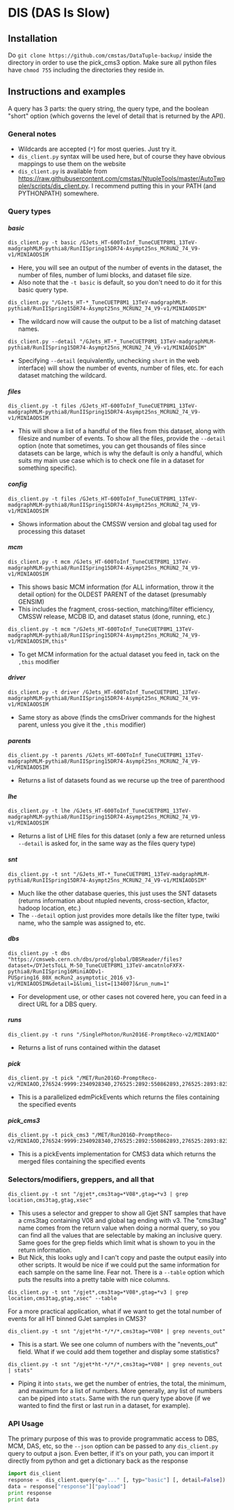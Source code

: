 # DIS (DAS Is Slow)
## Installation
Do `git clone https://github.com/cmstas/DataTuple-backup/` inside the directory in order to use the pick_cms3 option. Make sure all python files have `chmod 755` including the directories they reside in.

## Instructions and examples
A query has 3 parts: the query string, the query type, and the boolean "short" option (which governs the level of detail that is returned by the API).


### General notes

* Wildcards are accepted (`*`) for most queries. Just try it.
* `dis_client.py` syntax will be used here, but of course they have obvious mappings to use them on the website 
* `dis_client.py` is available from <https://raw.githubusercontent.com/cmstas/NtupleTools/master/AutoTwopler/scripts/dis_client.py>. I recommend putting this in your PATH (and PYTHONPATH) somewhere.


### Query types

#### _basic_
`
dis_client.py -t basic /GJets_HT-600ToInf_TuneCUETP8M1_13TeV-madgraphMLM-pythia8/RunIISpring15DR74-Asympt25ns_MCRUN2_74_V9-v1/MINIAODSIM
`
* Here, you will see an output of the number of events in the dataset, the number of files, number of lumi blocks, and dataset file size.
* Also note that the `-t basic` is default, so you don't need to do it for this basic query type.
```
dis_client.py "/GJets_HT-*_TuneCUETP8M1_13TeV-madgraphMLM-pythia8/RunIISpring15DR74-Asympt25ns_MCRUN2_74_V9-v1/MINIAODSIM"
```
* The wildcard now will cause the output to be a list of matching dataset names.
```
dis_client.py --detail "/GJets_HT-*_TuneCUETP8M1_13TeV-madgraphMLM-pythia8/RunIISpring15DR74-Asympt25ns_MCRUN2_74_V9-v1/MINIAODSIM"
```
* Specifying `--detail` (equivalently, unchecking `short` in the web interface) will show the number of events, number of files, etc. for each dataset matching the wildcard.

#### _files_
```
dis_client.py -t files /GJets_HT-600ToInf_TuneCUETP8M1_13TeV-madgraphMLM-pythia8/RunIISpring15DR74-Asympt25ns_MCRUN2_74_V9-v1/MINIAODSIM
```
* This will show a list of a handful of the files from this dataset, along with filesize and number of events. To show all the files, provide the `--detail` option (note that sometimes, you can get thousands of files since datasets can be large, which is why the default is only a handful, which suits my main use case which is to check one file in a dataset for something specific).

#### _config_
```
dis_client.py -t files /GJets_HT-600ToInf_TuneCUETP8M1_13TeV-madgraphMLM-pythia8/RunIISpring15DR74-Asympt25ns_MCRUN2_74_V9-v1/MINIAODSIM
```
* Shows information about the CMSSW version and global tag used for processing this dataset

#### _mcm_
```
dis_client.py -t mcm /GJets_HT-600ToInf_TuneCUETP8M1_13TeV-madgraphMLM-pythia8/RunIISpring15DR74-Asympt25ns_MCRUN2_74_V9-v1/MINIAODSIM
```
* This shows basic MCM information (for ALL information, throw it the detail option) for the OLDEST PARENT of the dataset (presumably GENSIM)
* This includes the fragment, cross-section, matching/filter efficiency, CMSSW release, MCDB ID, and dataset status (done, running, etc.)
```
dis_client.py -t mcm "/GJets_HT-600ToInf_TuneCUETP8M1_13TeV-madgraphMLM-pythia8/RunIISpring15DR74-Asympt25ns_MCRUN2_74_V9-v1/MINIAODSIM,this"
```
* To get MCM information for the actual dataset you feed in, tack on the `,this` modifier

#### _driver_
```
dis_client.py -t driver /GJets_HT-600ToInf_TuneCUETP8M1_13TeV-madgraphMLM-pythia8/RunIISpring15DR74-Asympt25ns_MCRUN2_74_V9-v1/MINIAODSIM
```
* Same story as above (finds the cmsDriver commands for the highest parent, unless you give it the `,this` modifier)


#### _parents_
```
dis_client.py -t parents /GJets_HT-600ToInf_TuneCUETP8M1_13TeV-madgraphMLM-pythia8/RunIISpring15DR74-Asympt25ns_MCRUN2_74_V9-v1/MINIAODSIM
```
* Returns a list of datasets found as we recurse up the tree of parenthood


#### _lhe_
```
dis_client.py -t lhe /GJets_HT-600ToInf_TuneCUETP8M1_13TeV-madgraphMLM-pythia8/RunIISpring15DR74-Asympt25ns_MCRUN2_74_V9-v1/MINIAODSIM
```
* Returns a list of LHE files for this dataset (only a few are returned unless `--detail` is asked for, in the same way as the files query type)


#### _snt_
```
dis_client.py -t snt "/GJets_HT-*_TuneCUETP8M1_13TeV-madgraphMLM-pythia8/RunIISpring15DR74-Asympt25ns_MCRUN2_74_V9-v1/MINIAODSIM"
```
* Much like the other database queries, this just uses the SNT datasets (returns information about ntupled nevents, cross-section, kfactor, hadoop location, etc.)
* The `--detail` option just provides more details like the filter type, twiki name, who the sample was assigned to, etc.


#### _dbs_
```
dis_client.py -t dbs "https://cmsweb.cern.ch/dbs/prod/global/DBSReader/files?dataset=/DYJetsToLL_M-50_TuneCUETP8M1_13TeV-amcatnloFXFX-pythia8/RunIISpring16MiniAODv1-PUSpring16_80X_mcRun2_asymptotic_2016_v3-v1/MINIAODSIM&detail=1&lumi_list=[134007]&run_num=1"
```
* For development use, or other cases not covered here, you can feed in a direct URL for a DBS query.


#### _runs_
```
dis_client.py -t runs "/SinglePhoton/Run2016E-PromptReco-v2/MINIAOD"
```
* Returns a list of runs contained within the dataset


#### _pick_
```
dis_client.py -t pick "/MET/Run2016D-PromptReco-v2/MINIAOD,276524:9999:2340928340,276525:2892:550862893,276525:2893:823485588,276318:300:234982340,276318:200:234982340"
```
* This is a parallelized edmPickEvents which returns the files containing the specified events


#### _pick\_cms3_
```
dis_client.py -t pick_cms3 "/MET/Run2016D-PromptReco-v2/MINIAOD,276524:9999:2340928340,276525:2892:550862893,276525:2893:823485588,276318:300:234982340,276318:200:234982340"
```
* This is a pickEvents implementation for CMS3 data which returns the merged files containing the specified events


### Selectors/modifiers, greppers, and all that
```
dis_client.py -t snt "/gjet*,cms3tag=*V08*,gtag=*v3 | grep location,cms3tag,gtag,xsec"
```
* This uses a selector and grepper to show all Gjet SNT samples that have a cms3tag containing V08 and global tag ending with v3. The "cms3tag" name comes from the return value when doing a normal query, so you can find all the values that are selectable by making an inclusive query. Same goes for the grep fields which limit what is shown to you in the return information.
* But Nick, this looks ugly and I can't copy and paste the output easily into other scripts. It would be nice if we could put the same information for each sample on the same line. Fear not. There is a `--table` option which puts the results into a pretty table with nice columns.
```
dis_client.py -t snt "/gjet*,cms3tag=*V08*,gtag=*v3 | grep location,cms3tag,gtag,xsec" --table
```
For a more practical application, what if we want to get the total number of events for all HT binned GJet samples in CMS3?
```
dis_client.py -t snt "/gjet*ht-*/*/*,cms3tag=*V08* | grep nevents_out"
```
* This is a start. We see one column of numbers with the "nevents_out" field. What if we could add them together and display some statistics?
```
dis_client.py -t snt "/gjet*ht-*/*/*,cms3tag=*V08* | grep nevents_out | stats"
```
* Piping it into `stats`, we get the number of entries, the total, the minimum, and maximum for a list of numbers. More generally, any list of numbers can be piped into `stats`. Same with the run query type above (if we wanted to find the first or last run in a dataset, for example).

### API Usage
The primary purpose of this was to provide programmatic access to DBS, MCM, DAS, etc, so the `--json` option can be passed to any `dis_client.py` query to output a json. Even better, if it's on your path, you can import it directly from python and get a dictionary back as the response

```python
import dis_client
response =  dis_client.query(q="..." [, typ="basic"] [, detail=False])
data = response["response"]["payload"]
print response
print data
```
